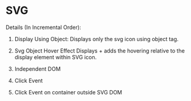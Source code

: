 # SVG


Details (In Incremental Order):
1. Display Using Object:
Displays only the svg icon using object tag.


2. Svg Object Hover Effect
Displays + adds the hovering relative to the display element within SVG icon.

3. Independent DOM

4. Click Event

5. Click Event on container outside SVG DOM
